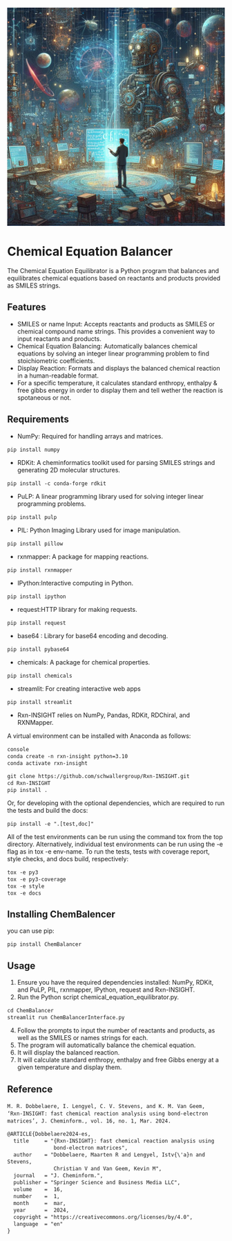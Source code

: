 ![project logo](assets/prog.png)

# Chemical Equation Balancer

The Chemical Equation Equilibrator is a Python program that balances and equilibrates chemical equations based on reactants and products provided as SMILES strings.


## Features

- SMILES or name Input: Accepts reactants and products as SMILES or chemical compound name strings. This provides a convenient way to input reactants and products.
- Chemical Equation Balancing: Automatically balances chemical equations by solving an integer linear programming problem to find stoichiometric coefficients.
- Display Reaction: Formats and displays the balanced chemical reaction in a human-readable format.
- For a specific temperature, it calculates standard enthropy, enthalpy & free gibbs energy in order to display them and tell wether the reaction is spotaneous or not.

## Requirements

- NumPy: Required for handling arrays and matrices.

```
pip install numpy
```

- RDKit: A cheminformatics toolkit used for parsing SMILES strings and generating 2D molecular structures.

```
pip install -c conda-forge rdkit
```

- PuLP: A linear programming library used for solving integer linear programming problems.

```
pip install pulp
```

- PIL: Python Imaging Library used for image manipulation.

```
pip install pillow
```

- rxnmapper: A package for mapping reactions.

```
pip install rxnmapper
```

- IPython:Interactive computing in Python.

```
pip install ipython
```

- request:HTTP library for making requests.

```
pip install request 
```

- base64 : Library for base64 encoding and decoding.

```
pip install pybase64 
```

- chemicals: A package for chemical properties.

```
pip install chemicals
```

- streamlit: For creating interactive web apps

```
pip install streamlit
```


- Rxn-INSIGHT relies on NumPy, Pandas, RDKit, RDChiral, and RXNMapper.

A virtual environment can be installed with Anaconda as follows:
```
console
conda create -n rxn-insight python=3.10
conda activate rxn-insight
```

```
git clone https://github.com/schwallergroup/Rxn-INSIGHT.git
cd Rxn-INSIGHT
pip install .
```

Or, for developing with the optional dependencies, which are required to run the tests
and build the docs:
```
pip install -e ".[test,doc]"
```

All of the test environments can be run using the command tox from the top directory.
Alternatively, individual test environments can be run using the -e flag as 
in tox -e env-name. To run the tests, tests with coverage report, style checks, and
docs build, respectively:
```
tox -e py3
tox -e py3-coverage
tox -e style
tox -e docs
```
## Installing ChemBalencer 
you can use pip:

```
pip install ChemBalancer
```

## Usage

1. Ensure you have the required dependencies installed: NumPy, RDKit, and PuLP, PIL, rxnmapper, IPython, request and Rxn-INSIGHT.
2. Run the Python script chemical_equation_equilibrator.py.
  ```
cd ChemBalancer
streamlit run ChemBalancerInterface.py
  ```
4. Follow the prompts to input the number of reactants and products, as well as the SMILES or names strings for each.
5. The program will automatically balance the chemical equation.
6. It will display the balanced reaction.
7. It will calculate standard enthropy, enthalpy and free Gibbs energy at a given temperature and display them.


##  Reference

`M. R. Dobbelaere, I. Lengyel, C. V. Stevens, and K. M. Van Geem, 
‘Rxn-INSIGHT: fast chemical reaction analysis using bond-electron matrices’, J. Cheminform., vol. 16, no. 1, Mar. 2024.`

```
@ARTICLE{Dobbelaere2024-es,
  title     = "{Rxn-INSIGHT}: fast chemical reaction analysis using
               bond-electron matrices",
  author    = "Dobbelaere, Maarten R and Lengyel, Istv{\'a}n and Stevens,
               Christian V and Van Geem, Kevin M",
  journal   = "J. Cheminform.",
  publisher = "Springer Science and Business Media LLC",
  volume    =  16,
  number    =  1,
  month     =  mar,
  year      =  2024,
  copyright = "https://creativecommons.org/licenses/by/4.0",
  language  = "en"
}
```
